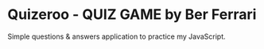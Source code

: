 # Quizeroo - QUIZ GAME by Ber Ferrari
Simple questions & answers application to practice my JavaScript.
